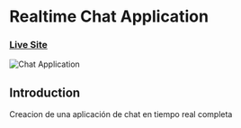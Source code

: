 # Realtime Chat Application

### [Live Site](https://eloquent-pike-aaedf7.netlify.app/)

![Chat Application](https://miro.medium.com/max/4064/1*RTcbYlE9-Jd9jy5PK9qnqQ.png)

## Introduction
Creacion de una aplicación de chat en tiempo real completa